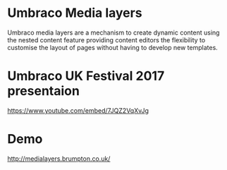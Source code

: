 # Umbraco Media layers
Umbraco media layers are a mechanism to create dynamic content using the nested content feature providing content editors the flexibility to customise the layout of pages without having to develop new templates.

# Umbraco UK Festival 2017 presentaion

https://www.youtube.com/embed/7JQZ2VqXvJg

# Demo

http://medialayers.brumpton.co.uk/
